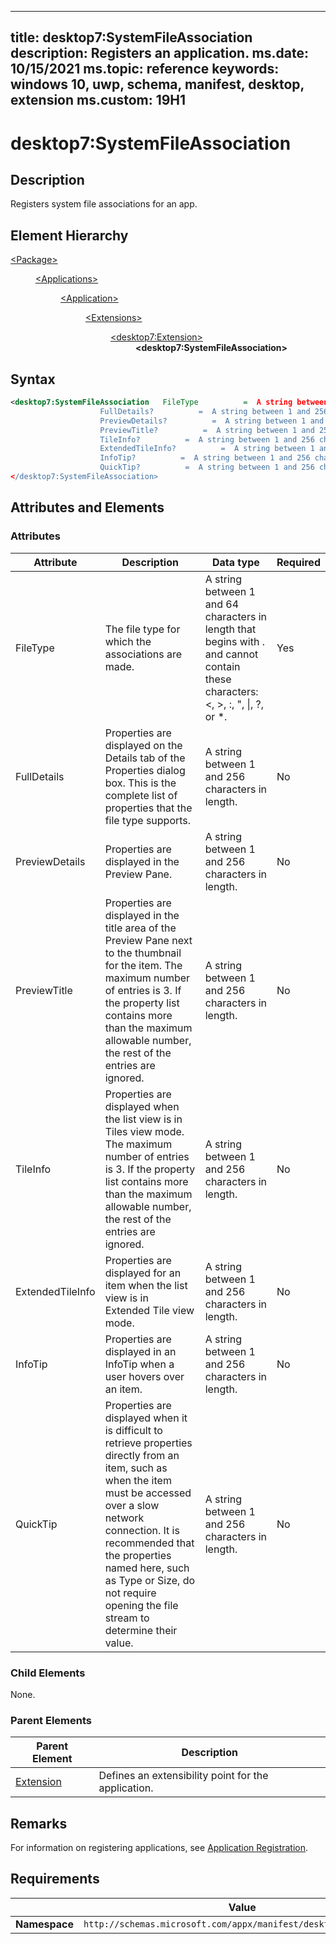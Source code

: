 ﻿---

title: desktop7:SystemFileAssociation
description: Registers an application.
ms.date: 10/15/2021
ms.topic: reference
keywords: windows 10, uwp, schema, manifest, desktop, extension 
ms.custom: 19H1
---

# desktop7:SystemFileAssociation

## Description
Registers system file associations for an app. 

## Element Hierarchy
<dl>
<dt><a href="element-package.md">&lt;Package&gt;</a></dt>
<dd>
<dl>
<dt><a href="element-applications.md">&lt;Applications&gt;</a></dt>
<dd>
<dl>
<dt><a href="element-application.md">&lt;Application&gt;</a></dt>
<dd>
<dl>
<dt><a href="element-1-extensions.md">&lt;Extensions&gt;</a></dt>
<dd>
<dl>
<dt><a href="element-desktop7-extension.md">&lt;desktop7:Extension&gt;</a></dt>
<dd><b>&lt;desktop7:SystemFileAssociation&gt;</b></dd>
</dl>
</dd>
</dl>
</dd>
</dl>
</dd>
</dl>
</dd>
</dl>


## Syntax
```xml
<desktop7:SystemFileAssociation   FileType          =  A string between 1 and 64 characters in length that begins with . and cannot contain these characters: <, >, :, ", |, ?, or *.
                    FullDetails?          =  A string between 1 and 256 characters in length. 
                    PreviewDetails?          =  A string between 1 and 256 characters in length. 
                    PreviewTitle?          =  A string between 1 and 256 characters in length.
                    TileInfo?          =  A string between 1 and 256 characters in length.
                    ExtendedTileInfo?          =  A string between 1 and 256 characters in length.
                    InfoTip?          =  A string between 1 and 256 characters in length.
                    QuickTip?          =  A string between 1 and 256 characters in length.>
</desktop7:SystemFileAssociation>
```



## Attributes and Elements

### Attributes

| Attribute | Description | Data type | Required |
|-----------|-------------|-----------|----------|
| FileType | The file type for which the associations are made. |  A string between 1 and 64 characters in length that begins with . and cannot contain these characters: <, >, :, ", \|, ?, or *. | Yes |
| FullDetails | Properties are displayed on the Details tab of the Properties dialog box. This is the complete list of properties that the file type supports. | A string between 1 and 256 characters in length. | No |
| PreviewDetails | Properties are displayed in the Preview Pane. | A string between 1 and 256 characters in length. | No |
| PreviewTitle | Properties are displayed in the title area of the Preview Pane next to the thumbnail for the item. The maximum number of entries is 3. If the property list contains more than the maximum allowable number, the rest of the entries are ignored. | A string between 1 and 256 characters in length. | No |
| TileInfo | Properties are displayed when the list view is in Tiles view mode. The maximum number of entries is 3. If the property list contains more than the maximum allowable number, the rest of the entries are ignored. | A string between 1 and 256 characters in length. | No |
| ExtendedTileInfo | Properties are displayed for an item when the list view is in Extended Tile view mode. | A string between 1 and 256 characters in length. | No |
| InfoTip | Properties are displayed in an InfoTip when a user hovers over an item. | A string between 1 and 256 characters in length. | No |
| QuickTip | Properties are displayed when it is difficult to retrieve properties directly from an item, such as when the item must be accessed over a slow network connection. It is recommended that the properties named here, such as Type or Size, do not require opening the file stream to determine their value. | A string between 1 and 256 characters in length. | No |

### Child Elements

None.

### Parent Elements

| Parent Element | Description |
|---------------|-------------|
| [Extension](element-desktop7-extension.md) | Defines an extensibility point for the application. |  


## Remarks

For information on registering applications, see [Application Registration](/windows/win32/shell/app-registration).


## Requirements

|               |       Value                                                      |
|---------------|-------------------------------------------------------------|
| **Namespace** | `http://schemas.microsoft.com/appx/manifest/desktop/windows10/7` |